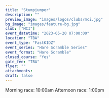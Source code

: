 ```yaml
---
title: "Stumpjumper"
description: ""
preview_image: "images/logos/clubs/mci.jpg"
bg_image: "images/feature-bg.jpg"
club: ["MCI"]
event_datetime: "2023-05-20 07:00:00"
location: "TBA"
event_type: "FastKIDZ"
event_series: "Hare Scramble Series"
event_format: "Hare Scramble"
closed_course: "Yes"
gate_fee: "TBA"
flyer: ""
attachments:
draft: false
---
```


Morning race: 10:00am
Afternoon race: 1:00pm